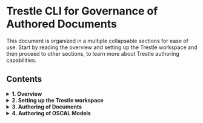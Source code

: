 # Trestle CLI for Governance of Authored Documents

This document is organized in a multiple collapsable sections for ease of use.
Start by reading the overview and setting up the Trestle workspace and then proceed to other sections,
to learn more about Trestle authoring capabilities.

## Contents

<details markdown>

<summary><b>1. Overview</b></summary>

## Overview

The premise of trestle is to support managing compliance artifacts as code.
When this is considered, many organisations using `{github|gitlab|bitbucket}` rely on markdown documents for documentary artifacts that may either directly or indirectly support compliance efforts.

To support this, trestle has the concept of 'governing' documents that are authored documents: Where structural conditions are enforced on the markdown documents to allow automation and to ensure business processes are met.

Living in the `GitOps` world this capability is anchored with `markdown` files as the core of the workflows. Currently `drawio` files are also supported for a subset of enforcement mechanisms.

### Why is this capability in trestle?

While trestle provides editing support for OSCAL there is an unfortunate truth that for some compliance workflows:

1. OSCAL does not cover the lower level operational workflows.
1. Some users will not be comfortable editing in json/yaml/xml formats

The markdown centric workflows allow transition path where capability is [being developed](https://github.com/IBM/compliance-trestle/issues/555)

</details>

<details markdown>

<summary><b>2. Setting up the Trestle workspace</b></summary>

## Setting up the Trestle workspace

To work with governed documents, you would need to initialize the Trestle workspace and create your first governed document
and template.

To create a trestle workspace that will contain all your templates and governed documents:

```bash
mkdir my_workspace
cd my_workspace
trestle init --govdocs
>>> Initialized trestle project successfully in [user_path]/my_workspace
```

The templates will be located in the `/my_workspace/.trestle/author/`. Please note that if you use MacOS or Linux distribution, by default `.trestle` will be hidden. You will need to reconfigure your system to show hidden folders if you want to see them listed.

</details>

<details markdown>

<summary><b>3. Authoring of Documents</b></summary>

<details markdown>

<summary><b>Documents Structural Enforcement</b></summary>

## Markdown structural enforcement

Trestle templating enforces the documents to follow a specific structure. There are two ways in which structure is enforced in a document against template:

1. Enforcing a YAML header (metadata) structure at the top of the markdown document.
1. Enforcing a heading structure within the markdown document.

Each document is validated against a specific template, see CLI section below on information on how to specify which template the document should be validated against.

### Enforcing YAML header (metadata) structure

Each template and document contains metadata in form of a YAML header that is placed on top.
When the document is created (i.e. `trestle docs setup`) the metadata is copied from the template to the newly created document.

Below is an example of a markdown file that contains YAML header:

```markdown
---
groceries:
grocery1:
  name: apple
  type: fruit
  bought-in: Local market
grocery2:
  name: potato
  type: vegetable
  bought-in: Local market
date: 01-01-2022
not-important-field: not important
x-trestle-version: 1.0.0
x-trestle-ignore: not-important-field, bought-in
---
# The rest of my document
```

Each field in the YAML header follows the `key: value` format.
For YAML header we validate the structure and the presence of the "keys" and not the "values".

The document YAML header(metadata) is said to be **_valid_** against the template, if and only if:

1. It contains **all** keys from the template EXCEPT the keys that either:
   1. Start with `x-trestle`
   1. Are listed under the `x-trestle-ignore` key (i.e. `x-trestle-ignore: not-important-field, bought-in`)
1. The version under `x-trestle-template-version: ` key is matching the template.
1. No new keys were added to the document.

For example, this change to the YAML header above is acceptable:

```markdown
---
groceries:
  grocery1:
      name: pear
      type: fruit
      bought-in: Superstore
  grocery2:
      name: potato
      type: vegetable
      bought-in: Local market
date: 10-10-2023
not-important-field: not important
x-trestle-version: 1.0.0
x-trestle-ignore: not-important-field, bought-in
---
# The rest of my document
```

### Enforcing heading structure

Markdown headings are considered to be nested based on the heading level (i.e. number of `#`). For example, `## 1.1 Lower level heading` is below `# 1. top level heading`.

The document body is said to be **_valid_** against the template, if and only if,

1. It contains **_all_** the headings provided in the template.
1. No new headings were added at the top level (i.e. `# New heading` is not allowed).
1. All original headings are in the same order as in the template.
1. All headings must be in the hierarchical order (i.e. `# Heading` then `### Heading` then `## Heading` is invalid).
1. If the `--governed-heading` option is provided, then document is valid if no keys has changed in the specified governed section.

For example, consider this template as our starting point:

```markdown
# Template heading 1
Some text
# Template heading 2
## Template sub heading
```

Now we added new sections and ended up with the following document:
(note: this document will be valid against the template above)

```markdown
# Template heading 1
Content for heading one
## Non-required sub header
Content for non-required sub header
# Template heading 2
Content for heading two
## Template sub heading
Content for template sub heading
### non required sub-sub heading
This sub-sub heading is okay
```

However, violations such as adding or removing a heading at the top level are not acceptable:

```markdown
# Template heading 1
Content for heading one
## Non-required sub header
Content for non-required sub header
# Template heading 2
Content for heading two
## Template sub heading
Content for template sub heading
# Top level heading that is not okay <<< NOT OKAY
```

For each of the headings - the text of the heading is enforced with one caveat:

- If the template heading text is wrapped in curly brackets `{}` then the name is not measured e.g. `# {Insert title here}`.

## Drawio enforcement mechanisms

Drawio or [diagrams.net](https://app.diagrams.net/) is a diagramming platform which has significant use for architecture diagrams. In the context of governance of content, trestle is supporting enforcement of metadata.

Drawio (or `mxgraph`) files have a set of data fields. In a drawio file this is available in the edit menu as *edit data*. The diagram below shows how to access the (meta)data.

![Accessing the drawio data editor](assets/drawio_data_menu.png "Accessing the drawio data editor")

The data presents as a set of key-value pairs which can be edited (see below). The data is bound to each tab in a drawio file. The trestle CLI currently expects that metadata (whether from the template or file to be measured) is in the first tab when editing the draw io file.

![Editing drawio data](assets/drawio_editing_data.png "Editing drawio data")

</details>

<details markdown>

<summary><b>Setting Up Templates and Documents Via CLI</b></summary>
Trestle allows the setup of templates and governed documents in a several different ways based on the nature of the needed governance.

Definitions used in this section:

- _**document**_ - a markdown or drawio file that needs to be validated against some template.
- _**template**_ - an individual markdown or drawio file containing metadata and/or headings against which the documents will be validated.
- _**task**_ - a name of the folders containing documents and their respective templates.
- _**template folder**_ - an individual folder containing the templates that documents needs to be validated against.

You can set up multiple different tasks and types of validations in the same workspace.

Setup Trestle for:

<details markdown>

<summary><b>docs - Validating documents against one specific template (one template per task)</b></summary>

## Validating documents against one specific template

In this section we describe the functionality of `trestle author docs` command.

`author docs` is designed to support enforcing and generating templating markdown files within a single folder based on a task name. Currently `author docs` supports markdown files only.

### Creating new task/template

To create a new task with the necessary directory structures for running governed docs validation, run:

> trestle author docs setup -tn my_task_name

This will create a template folder and a single template: `TRESTLE_ROOT/.trestle/author/my_task_name/0.0.1/template.md`.
As well as an empty document folder: `TRESTLE_ROOT/my_task_name/`
The template will be applied to **all** markdown files in the task i.e.: `TRESTLE_ROOT/my_task_name/*.md`.

#### Extra options

- You can create different versions of the template by specifying the version via `--template-version` flag. See `Template Versioning` section for more information.
  By default if no version is provided `0.0.1` will be used.

### Creating new document for the task

To create a new document that confirms to a template run:

> trestle author docs create-sample -tn my_task_name

This will create a sample document in: `TRESTLE_ROOT/my_task_name/my_task_name_000.md`.
Once created this document will be a complete copy of the template, however you can modify this file with your own content.

#### Extra options

- This command has no extra options

### Validating the template

To ensure that the markdown in the template is parseable run:

> trestle author docs template-validate -tn my_task_name

#### Extra options

- If `--governed-heading 'heading name'` (`-gh`) is passed it ensures that the required heading exists.
- If `--header-validate` (`-hv`) is passed the header will be validated as well.
- If `--header-only-validate` (`-hov`) only the header and NOT the body will be validated

### Validating the documents against the template

To validate the documents against a template run:

> trestle author docs validate -tn my_task_name

This will take the `TRESTLE_ROOT/.trestle/author/my_task_name/template.md` template and validate all markdown files here: `TRESTLE_ROOT/my_task_name/*.md`.

Running the command will validate that markdown body in the document is valid against the template. Please note that by default the header will **not** be validated.
See extra options for more validation options. To learn more on what exactly is validated please refer to `Documents Structural Enforcement` section in this document.

#### Extra options

- If `--governed-heading` (`-gh`) is passed it will ensure that the governed content was not modified. Governed content comes in the **key:** value format:

```markdown
     # Governed section
     **Content Type:**  Foo
     **Author(s):**  Bah
     **Executive Owner:**  Stuff
     **Technical Approver:**   John Doe (approved)
     **Version:** 1.0.1
```

Running `trestle author docs validate -tn docs_task -gh="Governed section"` will ensure this content is present in the document.

- If `--ignore ^_.*` (`-ig`) is passed it will validate all files except folders and files that start with underscore `_`. Use this option when you would like to ignore any folders or files that match given regular expression.
- If `--header-validate` (`-hv`) is passed the header will be validated as well.
- If `--header-only-validate` (`-hov`) is passed only the header and NOT the body will be validated.
- If `--readme-validate` (`-rv`) is passed README.md will be validated as well, otherwise it is ignored.
- If `--recurse` (`-r`) is passed the documents in the subfolders will also be validated. By default `author docs` only indexes a flat directory.
- If `--template-version 1.0.0` (`-tv`) is passed the header field `x-trestle-template-version` will be ignored and document will be forcefully validated against template of version `1.0.0`.
  Use this for testing purposes _only_ when you need to validate the document against a specific template. By default the template version will be determined based on `x-trestle-template-version` in the document.

</details>

<details markdown>

<summary><b>folders - Validating documents against multiple templates and ensuring folder structure (multiple individual templates per task) </b></summary>

## Validating against multiple templates

In this section we describe the functionality of `trestle author folders` command.

`author folders` is designed to allow the assembly of groups of templates where each folder contains unique content.
This command will validate that both: structure (i.e. all template documents are present) and content is preserved in the folder. Trestle author folders supports validation of both markdown and drawio files. Note that headers / metadata must be specified in each applicable template.

### Creating new task folder

To create a new task folder run:

> trestle author folders setup -tn my_task_2

This will create a template folder with the following structure:

```text
trestle_root
┣ .trestle
┃ ┣ author
┃ ┃ ┣ my_task_2
┃ ┃ ┃ ┣ 0.0.1
┃ ┃ ┃ ┃ ┣ a_template.md
┃ ┃ ┃ ┃ ┣ another_template.md
┃ ┃ ┃ ┃ ┗ arhitecture.drawio
┃ ┗ config.ini
```

Each task folder is required to meet template requirements for all: `a_template.md`, `another_template.md`, and `template.drawio`. The names, numbers, and nesting of folders is user specifiable, however, unlike `docs` the names must be carried over to each instances.

#### Extra options

- You can create different versions of the template by specifying the version via `--template-version` flag. See `Template Versioning` section for more information.
  By default if no version is provided `0.0.1` will be used.

### Creating new documents for the task

Following the similar structure of `docs`, measurement occurs in the `my_task_2` where this structure is enforced for every directory.

To create a new folder with documents for the task run:

> trestle author folders create-sample -tn my_task_2

This will create a subfolder in the `my_task_2` with the same content as in template folder. Running it twice will result in:

```text
trestle_root
 ┣ .trestle
 ┣ my_task_2
 ┃ ┣ sample_folder_0
 ┃ ┃ ┣ a_template.md
 ┃ ┃ ┣ arhitecture.drawio
 ┃ ┃ ┗ another_template.md

 ┃ ┗ sample_folder_1
 ┃ ┃ ┣ a_template.md
 ┃ ┃ ┣ arhitecture.drawio
 ┃ ┃ ┗ another_template.md
```

#### Extra options

- This command has no extra options

### Validating the templates

To validate the documents against the template run:

> trestle author folders template-validate -tn my_task_2

This will ensure that the respective template files are parseable.

#### Extra options

- This command has no extra options

### Validating the documents against templates

The validation in `trestle author folder` runs similarly as in `docs` but now each document will be validated against the template with the same name as in the template folder.

To validate the documents against their respective templates, run:

> trestle author folders validate -tn my_task_name

This will validate all files. Please note that all files from the template folder must be present in the individual document folders.

#### Extra options

- If `--governed-heading` (`-gh`) is passed it will ensure that the governed content was not modified. Governed content comes in the **key:** value format:
  ```markdown
     # Governed section
     **Content Type:**  Foo
     **Author(s):**  Bah
     **Executive Owner:**  Stuff
     **Technical Approver:**   John Doe (approved)
     **Version:** 1.0.1
  ```

Running `trestle author docs validate -tn docs_task -gh="Governed section"` will ensure this content is present in the document.

- If `--ignore ^_.*` (`-ig`) is passed it will validate all files except folders and files that start with underscore `_`. Use this option when you would like to ignore any folders or files that match given regular expression.
- If `--header-validate` (`-hv`) is passed the header will be validated as well.
- If `--header-only-validate` (`-hov`) is passed only the header and NOT the body will be validated.
- If `--readme-validate` (`-rv`) is passed README.md will be validated as well, otherwise it is ignored.
- If `--recurse` (`-r`) is passed the documents in the subfolders will also be validated. By default `author docs` only indexes a flat directory.
- If `--template-version 1.0.0` (`-tv`) is passed the header field `x-trestle-template-version` will be ignored and document will be forcefully validated against template of version `1.0.0`.
  Use this for testing purposes _only_ when you need to validate the document against a specific template. By default the template version will be determined based on `x-trestle-template-version` in the document.

</details>

<details markdown>

<summary><b>headers - Validate only the headers against a global or a specific template </b></summary>

## Validate only the headers against a global or a specific template.

In this section we describe the functionality of `trestle author headers` command.

Trestle author headers supports a slightly different usecase than that of `docs` and `folders` above as only the YAML headers will be validated.
This command can be useful when one does not care about the markdown structure and might want to use global templates (templates that are shared across multiple tasks).

With `headers` template folder can contain both .md and .drawio files and each file will be validated against the template that matches the extension.
Also `headers` allow user to have `global` templates that can be shared across multiple tasks.

### Creating new task/template

To create a new task run:

> trestle author headers setup -tn my_task_3

This will create a template folder with the following format:

```text
trestle_root
┣ .trestle
┃ ┣ author
┃ ┃ ┣ my_task_3
┃ ┃ ┃ ┣ 0.0.1
┃ ┃ ┃ ┃ ┣ template.md
┃ ┃ ┃ ┃ ┗ template.drawio
┃ ┗ config.ini
```

#### Extra options

- If `--global` (`-g`) is passed then `__global__` then it will create `trestle_root/.trestle/author/__global__` folder. Use this when you would like to use same template for multiple tasks.
  ```text
  trestle_root
  ┣ .trestle
  ┃ ┣ author
  ┃ ┃ ┣ __global__
  ┃ ┃ ┃ ┣ 0.0.1
  ┃ ┃ ┃ ┃ ┣ template.md
  ┃ ┃ ┃ ┃ ┗ template.drawio
  ┃ ┗ config.ini
  ```
- You can create different versions of the template by specifying the version via `--template-version` flag. See `Template Versioning` section for more information.
  By default if no version is provided `0.0.1` will be used.

### Creating new documents

As of now this command does not support the automatic creation of the sample documents.

### Validating the templates

To validate the documents against the template run:

> trestle author headers template-validate -tn my_task_3

This will ensure that the respective template files are parseable.

#### Extra options

- This command has no extra options

### Validating the documents

To validate the documents against the template run:

> trestle author headers validate -tn my_task_3

This will validate all files within the directory against the templates (of the matching task name) by matching the extensions.
Please note that **only** headers will be validated. There is no option to validate the body.

### Extra options

- If `--global` (`-g`) is passed it will create `trestle_root/.trestle/author/__global__` folder. Use this when you would like to use same template for multiple tasks.
- If `--ignore ^_.*` (`-ig`) is passed it will validate all files except folders and files that start with underscore `_`. Use this option when you would like to ignore any folders or files that match given regular expression.
- If `--readme-validate` (`-rv`) is passed README.md will be validated as well, otherwise it is ignored.
- If `--recurse` (`-r`) is passed the documents in the subfolders will also be validated. By default `author docs` only indexes a flat directory.
- If `--template-version 1.0.0` (`-tv`) is passed the header field `x-trestle-template-version` will be ignored and document will be forcefully validated against template of version `1.0.0`.
  Use this for testing purposes _only_ when you need to validate the document against a specific template. By default the template version will be determined based on `x-trestle-template-version` in the document.

</details>

</details>

<details markdown>

<summary><b>Template Versioning</b></summary>

## Template versioning

### Prerequisite:

This section assumes that you have an existing Trestle workspace initialized, with existing template and governed documents.
Please follow steps in the section `Setting up the Trestle Workspace` if you don't have one.

Trestle provides the capability to version the templates and the documents via `x-trestle-template-version` field in the header.

Consider an example where we have a governed document called `Decision 1` that we now need to update to contain a new header field `approved-status` and a new required heading `Heading n` at the end, as demonstrated in the Figure below:
![Decision document update](assets/template_versioning.png)

The intended workflow in this scenario is to:

1.Create a new version of the `decisions` template:

```bash
cd my_workspace 
trestle author docs setup -tn decisions -tv 0.1.1
>>> Set template version to 0.1.1.
>>> Template file setup for task decisions at .trestle/author/decisions/0.1.1/template.md
>>> Task directory is decisions
```

Add the new required content to the newly created template. In our example simply copy-paste all content from the `.trestle/author/decisions/0.1.0/template.md` and add the newly required fields.

2.Create a new instance of that template.

```bash
trestle author docs create-sample -tn decisions -tv 0.1.1
>>> Set template version to 0.1.1.
```

This step will create a copy of the template of version 0.1.1.

Now you will need to fill the documents with the updated information and new fields.

3.(Optional) Delete the old document.

Now that you have a new version of the document, you can delete the old one if you no longer need it. You can also keep it if you would like to maintain a history of updates.

4.Run validation.

After filling the contents to the new version of the template, you can run the validation to ensure that everything works as expected.

```bash
trestle author docs validate -tn decisions
>>> Instances will be validated against template version specified in their headers.
>>> VALID: decisions/decision_000.md
```

</details>

</details>
</details>
<details markdown>

<summary><b>4. Authoring of OSCAL Models</b></summary>

## OSCAL Authoring

### Catalog authoring

CLI evocation:

1. To generate markdowns for editing a catalog

> trestle author catalog-generate

2. To assemble markdowns to a JSON catalog

> trestle author catalog-assemble

The `catalog` author commands allow you to convert a control catalog to markdown and edit its control statement, then assemble markdown back into an OSCAL catalog with the modifications to the statement.  Items in the statement may be edited or added.  For more details on its usage please see [the catalog authoring tutorial](https://ibm.github.io/compliance-trestle/tutorials/ssp_profile_catalog_authoring/ssp_profile_catalog_authoring).

### Profile authoring

CLI evocation:

1. To generate markdowns for editing a profile

> trestle author profile-generate

2. To assemble markdowns to a JSON profile

> trestle author profile-assemble

The `profile` author commands allow you to edit additions made by a profile to its imported controls that end up in the final resolved profile catalog.  Only the additions may be edited or added to the generated markdown control files - and those additions can then be assembled into a new version of the original profile, with those additions.  For more details on its usage please see [the profile authoring tutorial](https://ibm.github.io/compliance-trestle/tutorials/ssp_profile_catalog_authoring/ssp_profile_catalog_authoring).

### SSP authoring

CLI evocation:

1. To generate markdowns for editing SSP

> trestle author ssp-generate

2. To assemble markdowns to a JSON SSP

> trestle author ssp-assemble

The `ssp-generate` sub-command creates a partial SSP (System Security Plan) from a profile and optional yaml header file.  `ssp-assemble` can then assemble the markdown files into a single json SSP file.

For more details on its usage please see [the ssp authoring tutorial](https://ibm.github.io/compliance-trestle/tutorials/ssp_profile_catalog_authoring/ssp_profile_catalog_authoring).

### SSP Content Filtering

CLI evocation:

> trestle author ssp-filter

The `ssp-filter` sub-command takes a given SSP and filters its contents based on a given profile, list of components, control implementation status and/or control origination.

If filtering by profile, the SSP is assumed to contain a superset of controls needed by the profile, and the filter operation generates a new SSP with just the controls needed by that profile.  If the profile references a control not in the SSP, the routine fails with an error.

If filtering by components, a colon-delimited list of components should be provided, with `This system` as the default name for the overall required component for the entire system.  Case and spaces are ignored in the component names, so the names could be specified as `--components "this system: my component"`.  The resulting, filtered ssp will have updated implemented requirements with filtered by_components on each requirement, and filtered by_components on each statement.

If filtering by control implementation status, a comma-delimited list of implementation status values should be provided. These values must comply with the OSCAL SSP format references's allowed values, which are as follows: implemented, partial, planned, alternative, and not-applicable.

If filtering by control origination, a comma-delimited list of control origination values should be provided. These values must comply with the OSCAL SSP format references's allowed values for the control origination property, which are as follows: system-specific, inherited, organization, customer-configured, and customer-provided.

You may filter by a combination of a profile, list of component names, implementation statuses, and control origination values.

As with the other related author commands, if an existing destination file already exists, it is not updated if no changes would be made.

For more details on its usage please see [the ssp-filter tutorial](https://ibm.github.io/compliance-trestle/tutorials/ssp_profile_catalog_authoring/ssp_profile_catalog_authoring).

</details>
